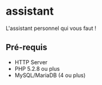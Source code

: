# assistant
L'assistant personnel qui vous faut !

## Pré-requis
* HTTP Server
* PHP 5.2.8 ou plus
* MySQL/MariaDB (4 ou plus)